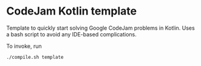 # CodeJam Kotlin template

Template to quickly start solving Google CodeJam problems in Kotlin. Uses a bash script to avoid any IDE-based complications.

To invoke, run

```
./compile.sh template
```
